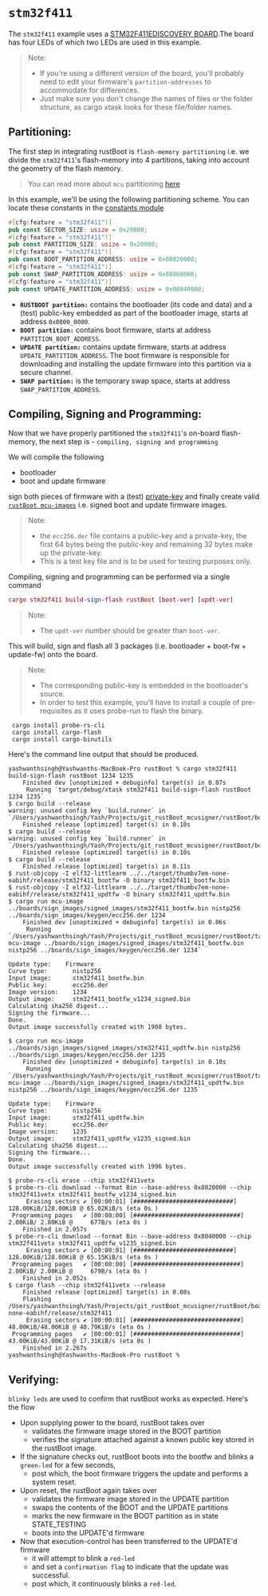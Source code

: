 # `stm32f411`

The `stm32f411` example uses a [STM32F411EDISCOVERY BOARD](https://www.st.com/en/evaluation-tools/32f411ediscovery.html).The board has four LEDs of which two LEDs are used in this example. 

> Note:
> - If you're using a different version of the board, you'll probably need to edit your firmware's `partition-addresses` to accommodate for differences. 
> - Just make sure you don't change the names of files or the folder structure, as cargo xtask looks for these file/folder names.

## Partitioning:

The first step in integrating rustBoot is `flash-memory partitioning` i.e. we divide the `stm32f411`'s flash-memory into 4 partitions, taking into account the geometry of the flash memory. 

> You can read more about `mcu` partitioning [here](../arch/partitions.md#micro-controller-partitions)

In this example, we'll be using the following partitioning scheme. You can locate these constants in the [constants module](https://github.com/nihalpasham/rustBoot/blob/main/rustBoot/src/constants.rs)

```rust
#[cfg(feature = "stm32f411")]
pub const SECTOR_SIZE: usize = 0x20000;
#[cfg(feature = "stm32f411")]
pub const PARTITION_SIZE: usize = 0x20000;
#[cfg(feature = "stm32f411")]
pub const BOOT_PARTITION_ADDRESS: usize = 0x08020000;
#[cfg(feature = "stm32f411")]
pub const SWAP_PARTITION_ADDRESS: usize = 0x08060000;
#[cfg(feature = "stm32f411")]
pub const UPDATE_PARTITION_ADDRESS: usize = 0x08040000;
```
- **`RUSTBOOT partition:`** contains the bootloader (its code and data) and a (test) public-key embedded as part of the bootloader image, starts at address `0x0800_0000`.
- **`BOOT partition:`** contains boot firmware, starts at address `PARTITION_BOOT_ADDRESS`.
- **`UPDATE partition:`** contains update firmware, starts at address `UPDATE_PARTITION_ADDRESS`. The boot firmware is responsible for downloading and installing the update firmware into this partition via a secure channel.
- **`SWAP partition:`** is the temporary swap space, starts at address `SWAP_PARTITION_ADDRESS`. 

## Compiling, Signing and Programming: 

Now that we have properly partitioned the `stm32f411`'s on-board flash-memory, the next step is - `compiling, signing and programming ` 

We will compile the following 
- bootloader 
- boot and update firmware

sign both pieces of firmware with a (test) [private-key](https://github.com/nihalpasham/rustBoot/tree/main/boards/rbSigner/keygen) and finally create valid [`rustBoot mcu-images`](../arch/images.md#mcu-image-format) i.e. signed boot and update firmware images.

> Note:
> - the `ecc256.der` file contains a public-key and a private-key, the first 64 bytes being the public-key and remaining 32 bytes make up the private-key. 
> - This is a test key file and is to be used for testing purposes only.

Compiling, signing and programming can be performed via a single command

```MAC
cargo stm32f411 build-sign-flash rustBoot [boot-ver] [updt-ver]
```
> Note:
> - The `updt-ver` number should be greater than `boot-ver`.


This will build, sign and flash all 3 packages (i.e. bootloader + boot-fw + update-fw) onto the board.

> Note: 
> - The corresponding public-key is embedded in the bootloader's source.
> - In order to test this example, you'll have to install a couple of pre-requisites  as it uses probe-run to flash the binary.
```
 cargo install probe-rs-cli 
 cargo install cargo-flash 
 cargo install cargo-binutils
```

Here's the command line output that should be produced.

```
yashwanthsingh@Yashwanths-MacBook-Pro rustBoot % cargo stm32f411 build-sign-flash rustBoot 1234 1235
    Finished dev [unoptimized + debuginfo] target(s) in 0.07s
     Running `target/debug/xtask stm32f411 build-sign-flash rustBoot 1234 1235`
$ cargo build --release
warning: unused config key `build.runner` in `/Users/yashwanthsingh/Yash/Projects/git_rustBoot_mcusigner/rustBoot/boards/firmware/stm32f411/boot_fw_blinky_green/.cargo/config.toml`
    Finished release [optimized] target(s) in 0.10s
$ cargo build --release
warning: unused config key `build.runner` in `/Users/yashwanthsingh/Yash/Projects/git_rustBoot_mcusigner/rustBoot/boards/firmware/stm32f411/updt_fw_blinky_red/.cargo/config.toml`
    Finished release [optimized] target(s) in 0.10s
$ cargo build --release
    Finished release [optimized] target(s) in 0.11s
$ rust-objcopy -I elf32-littlearm ../../target/thumbv7em-none-eabihf/release/stm32f411_bootfw -O binary stm32f411_bootfw.bin
$ rust-objcopy -I elf32-littlearm ../../target/thumbv7em-none-eabihf/release/stm32f411_updtfw -O binary stm32f411_updtfw.bin
$ cargo run mcu-image ../boards/sign_images/signed_images/stm32f411_bootfw.bin nistp256 ../boards/sign_images/keygen/ecc256.der 1234
    Finished dev [unoptimized + debuginfo] target(s) in 0.06s
     Running `/Users/yashwanthsingh/Yash/Projects/git_rustBoot_mcusigner/rustBoot/target/debug/rbsigner mcu-image ../boards/sign_images/signed_images/stm32f411_bootfw.bin nistp256 ../boards/sign_images/keygen/ecc256.der 1234`

Update type:    Firmware
Curve type:       nistp256
Input image:      stm32f411_bootfw.bin
Public key:       ecc256.der
Image version:    1234
Output image:     stm32f411_bootfw_v1234_signed.bin
Calculating sha256 digest...
Signing the firmware...
Done.
Output image successfully created with 1908 bytes.

$ cargo run mcu-image ../boards/sign_images/signed_images/stm32f411_updtfw.bin nistp256 ../boards/sign_images/keygen/ecc256.der 1235
    Finished dev [unoptimized + debuginfo] target(s) in 0.10s
     Running `/Users/yashwanthsingh/Yash/Projects/git_rustBoot_mcusigner/rustBoot/target/debug/rbsigner mcu-image ../boards/sign_images/signed_images/stm32f411_updtfw.bin nistp256 ../boards/sign_images/keygen/ecc256.der 1235`

Update type:    Firmware
Curve type:       nistp256
Input image:      stm32f411_updtfw.bin
Public key:       ecc256.der
Image version:    1235
Output image:     stm32f411_updtfw_v1235_signed.bin
Calculating sha256 digest...
Signing the firmware...
Done.
Output image successfully created with 1996 bytes.

$ probe-rs-cli erase --chip stm32f411vetx
$ probe-rs-cli download --format Bin --base-address 0x8020000 --chip stm32f411vetx stm32f411_bootfw_v1234_signed.bin
     Erasing sectors ✔ [00:00:01] [############################] 128.00KiB/128.00KiB @ 65.02KiB/s (eta 0s )
 Programming pages   ✔ [00:00:00] [##############################]  2.00KiB/ 2.00KiB @     677B/s (eta 0s )
    Finished in 2.057s
$ probe-rs-cli download --format Bin --base-address 0x8040000 --chip stm32f411vetx stm32f411_updtfw_v1235_signed.bin
     Erasing sectors ✔ [00:00:01] [############################] 128.00KiB/128.00KiB @ 65.15KiB/s (eta 0s )
 Programming pages   ✔ [00:00:00] [##############################]  2.00KiB/ 2.00KiB @     679B/s (eta 0s )
    Finished in 2.052s
$ cargo flash --chip stm32f411vetx --release
    Finished release [optimized] target(s) in 0.08s
    Flashing /Users/yashwanthsingh/Yash/Projects/git_rustBoot_mcusigner/rustBoot/boards/target/thumbv7em-none-eabihf/release/stm32f411
     Erasing sectors ✔ [00:00:01] [##############################] 48.00KiB/48.00KiB @ 40.79KiB/s (eta 0s )
 Programming pages   ✔ [00:00:01] [##############################] 43.00KiB/43.00KiB @ 17.31KiB/s (eta 0s )
    Finished in 2.267s
yashwanthsingh@Yashwanths-MacBook-Pro rustBoot % 
```
## Verifying:

`blinky leds` are used to confirm that rustBoot works as expected. Here's the flow

- Upon supplying power to the board, rustBoot takes over 
    - validates the firmware image stored in the BOOT partition
    - verifies the signature attached against a known public key stored in the rustBoot image.
- If the signature checks out, rustBoot boots into the bootfw and blinks a `green-led` for a few seconds, 
    - post which, the boot firmware triggers the update and performs a system reset. 
- Upon reset, the rustBoot again takes over 
    - validates the firmware image stored in the UPDATE partition 
    - swaps the contents of the BOOT and the UPDATE partitions
    - marks the new firmware in the BOOT partition as in state STATE_TESTING
    - boots into the UPDATE'd firmware 
- Now that execution-control has been transferred to the UPDATE'd firmware
    - it will attempt to blink a `red-led` 
    - and set a `confirmation flag` to indicate that the update was successful.
    - post which, it continuously blinks a `red-led`.
